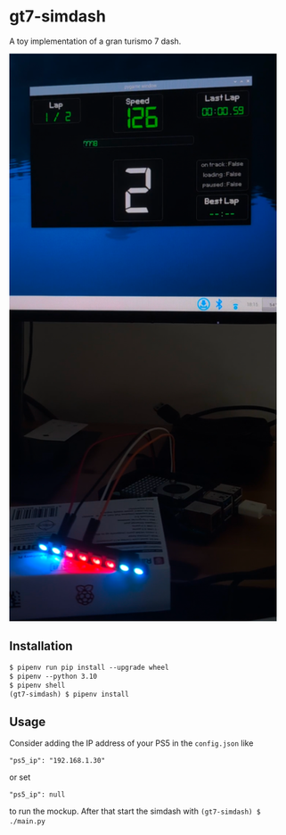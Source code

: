 # gt7-simdash
A toy implementation of a gran turismo 7 dash.

<img width=480px src="https://raw.githubusercontent.com/chrshdl/gt7-simdash/master/gt7-simdash.png" />

Installation
-----
```
$ pipenv run pip install --upgrade wheel
$ pipenv --python 3.10
$ pipenv shell
(gt7-simdash) $ pipenv install
```
Usage
-----
Consider adding the IP address of your PS5 in the `config.json` like
```
"ps5_ip": "192.168.1.30"
```
or set
```
"ps5_ip": null
```
to run the mockup. After that start the simdash with `(gt7-simdash) $ ./main.py`
